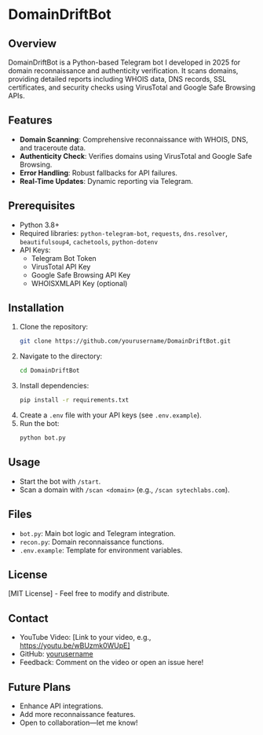 # DomainDriftBot

## Overview
DomainDriftBot is a Python-based Telegram bot I developed in 2025 for domain reconnaissance and authenticity verification. It scans domains, providing detailed reports including WHOIS data, DNS records, SSL certificates, and security checks using VirusTotal and Google Safe Browsing APIs.

## Features
- **Domain Scanning**: Comprehensive reconnaissance with WHOIS, DNS, and traceroute data.
- **Authenticity Check**: Verifies domains using VirusTotal and Google Safe Browsing.
- **Error Handling**: Robust fallbacks for API failures.
- **Real-Time Updates**: Dynamic reporting via Telegram.

## Prerequisites
- Python 3.8+
- Required libraries: `python-telegram-bot`, `requests`, `dns.resolver`, `beautifulsoup4`, `cachetools`, `python-dotenv`
- API Keys:
  - Telegram Bot Token
  - VirusTotal API Key
  - Google Safe Browsing API Key
  - WHOISXMLAPI Key (optional)

## Installation
1. Clone the repository:
   ```bash
   git clone https://github.com/yourusername/DomainDriftBot.git
   ```
2. Navigate to the directory:
   ```bash
   cd DomainDriftBot
   ```
3. Install dependencies:
   ```bash
   pip install -r requirements.txt
   ```
4. Create a `.env` file with your API keys (see `.env.example`).
5. Run the bot:
   ```bash
   python bot.py
   ```

## Usage
- Start the bot with `/start`.
- Scan a domain with `/scan <domain>` (e.g., `/scan sytechlabs.com`).

## Files
- `bot.py`: Main bot logic and Telegram integration.
- `recon.py`: Domain reconnaissance functions.
- `.env.example`: Template for environment variables.

## License
[MIT License] - Feel free to modify and distribute.

## Contact
- YouTube Video: [Link to your video, e.g., https://youtu.be/wBUzmk0WUpE]
- GitHub: [yourusername](https://github.com/Mani19492)
- Feedback: Comment on the video or open an issue here!

## Future Plans
- Enhance API integrations.
- Add more reconnaissance features.
- Open to collaboration—let me know!
